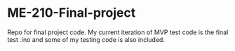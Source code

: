 # ME-210-Final-project

Repo for final project code. My current iteration of MVP test code is the final test .ino and some of my testing code is also included.
